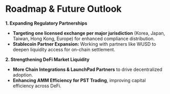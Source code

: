 # Roadmap & Future Outlook

**1. Expanding Regulatory Partnerships**

* **Targeting one licensed exchange per major jurisdiction** (Korea, Japan, Taiwan, Hong Kong, Europe) for enhanced compliance distribution.
* **Stablecoin Partner Expansion:** Working with partners like WUSD to deepen liquidity access for on-chain settlement.

**2. Strengthening DeFi Market Liquidity**

* **More Chain Integrations & LaunchPad Partners** to drive decentralized adoption.
* **Enhancing AMM Efficiency for PST Trading**, improving capital efficiency across DeFi.

